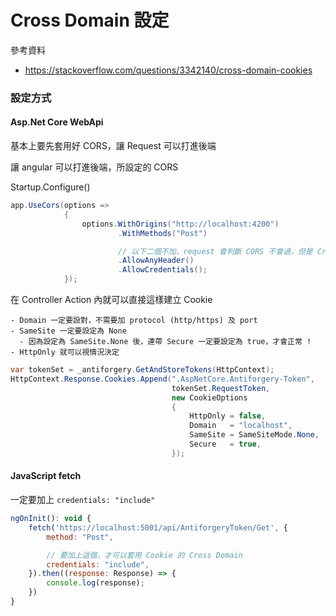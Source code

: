 # Cross Domain 設定

參考資料
- https://stackoverflow.com/questions/3342140/cross-domain-cookies

### 設定方式

#### Asp.Net Core WebApi

基本上要先套用好 CORS，讓 Request 可以打進後端

讓 angular 可以打進後端，所設定的 CORS

Startup.Configure()

```csharp
app.UseCors(options =>
            {
                options.WithOrigins("http://localhost:4200")
                        .WithMethods("Post")

                        // 以下二個不加，request 會判斷 CORS 不會過，但是 Cross Domain Cookie 是可以設定成功的 !!
                        .AllowAnyHeader()
                        .AllowCredentials();
            });
```

在 Controller Action 內就可以直接這樣建立 Cookie

    - Domain 一定要設對，不需要加 protocol (http/https) 及 port
    - SameSite 一定要設定為 None
      - 因為設定為 SameSite.None 後，連帶 Secure 一定要設定為 true，才會正常 !
    - HttpOnly 就可以視情況決定

```csharp
var tokenSet = _antiforgery.GetAndStoreTokens(HttpContext);
HttpContext.Response.Cookies.Append(".AspNetCore.Antiforgery-Token",
                                    tokenSet.RequestToken,
                                    new CookieOptions
                                    {
                                        HttpOnly = false,
                                        Domain   = "localhost",
                                        SameSite = SameSiteMode.None,
                                        Secure   = true,
                                    });
```

#### JavaScript fetch 

一定要加上 `credentials: "include"`

```js
ngOnInit(): void {
    fetch('https://localhost:5001/api/AntiforgeryToken/Get', {
        method: "Post",

        // 要加上這個，才可以套用 Cookie 的 Cross Domain
        credentials: "include",
    }).then((response: Response) => {
        console.log(response);
    })
}
```

